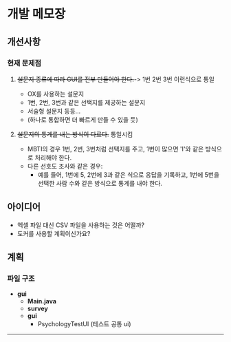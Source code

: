 # 개발 메모장

## 개선사항

### 현재 문제점
1. ~~설문지 종류에 따라 GUI를 전부 만들어야 한다.~~-> 1번 2번 3번 이런식으로 통일
    - OX를 사용하는 설문지
    - 1번, 2번, 3번과 같은 선택지를 제공하는 설문지
    - 서술형 설문지 등등...
    - (하나로 통합하면 더 빠르게 만들 수 있을 듯)

2. ~~설문지의 통계를 내는 방식이 다르다.~~ 통일시킴
    - MBTI의 경우 1번, 2번, 3번처럼 선택지를 주고, 1번이 많으면 'I'와 같은 방식으로 처리해야 한다.
    - 다른 선호도 조사와 같은 경우:
        - 예를 들어, 1번에 5, 2번에 3과 같은 식으로 응답을 기록하고, 1번에 5번을 선택한 사람 수와 같은 방식으로 통계를 내야 한다.

## 아이디어
- 엑셀 파일 대신 CSV 파일을 사용하는 것은 어떨까?
- 도커를 사용할 계획이신가요?

## 계획

### 파일 구조
- **gui**
    - **Main.java** 
    - **survey** 
    - **gui**
      - PsychologyTestUI (테스트 공통 ui)

    
---

